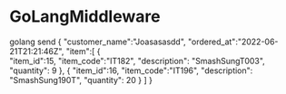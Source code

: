 # GoLangMiddleware
golang send
{
        "customer_name":"Joasasasdd",
        "ordered_at":"2022-06-21T21:21:46Z",
        "item":[
            {   
                "item_id":15,
                "item_code":"IT182",
                "description": "SmashSungT003",
                "quantity": 9
            },
            {
                "item_id":16,
                "item_code":"IT196",
                "description": "SmashSung190T",
                "quantity": 20
            }
        ]
}

